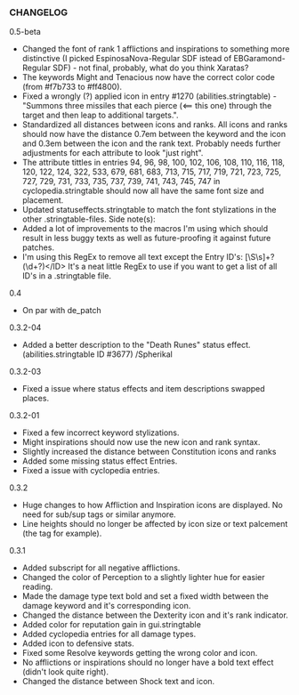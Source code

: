 ### CHANGELOG ###
0.5-beta
- Changed the font of rank 1 afflictions and inspirations to something more distinctive (I picked EspinosaNova-Regular SDF istead of EBGaramond-Regular SDF) - not final, probably, what do you think Xaratas?
- The keywords Might and Tenacious now have the correct color code (from #f7b733 to #ff4800).
- Fixed a wrongly (?) applied icon in entry #1270 (abilities.stringtable) - "Summons three missiles that each pierce (<== this one) through the target and then leap to additional targets.".
- Standardized all distances between icons and ranks. All icons and ranks should now have the distance 0.7em between the keyword and the icon and 0.3em between the icon and the rank text. Probably needs further adjustments for each attribute to look "just right".
- The attribute tittles in entries 94, 96, 98, 100, 102, 106, 108, 110, 116, 118, 120, 122, 124, 322, 533, 679, 681, 683, 713, 715, 717, 719, 721, 723, 725, 727, 729, 731, 733, 735, 737, 739, 741, 743, 745, 747 in cyclopedia.stringtable should now all have the same font size and placement.
- Updated statuseffects.stringtable to match the font stylizations in the other .stringtable-files.
Side note(s):
- Added a lot of improvements to the macros I'm using which should result in less buggy texts as well as future-proofing it against future patches.
- I'm using this RegEx to remove all text except the Entry ID's: [\S\s]+?<ID>(\d+?)<\/ID>
  It's a neat little RegEx to use if you want to get a list of all ID's in a .stringtable file.

0.4
- On par with de_patch

0.3.2-04
- Added a better description to the "Death Runes" status effect. (abilities.stringtable ID #3677) /Spherikal

0.3.2-03

- Fixed a issue where status effects and item descriptions swapped places.

0.3.2-01

- Fixed a few incorrect keyword stylizations.
- Might inspirations should now use the new icon and rank syntax.
- Slightly increased the distance between Constitution icons and ranks
- Added some missing status effect Entries.
- Fixed a issue with cyclopedia entries.

0.3.2

- Huge changes to how Affliction and Inspiration icons are displayed. No need for sub/sup tags or similar anymore.
- Line heights should no longer be affected by icon size or text palcement (the <voffset> tag for example).


0.3.1

- Added subscript for all negative afflictions.
- Changed the color of Perception to a slightly lighter hue for easier reading.
- Made the damage type text bold and set a fixed width between the damage keyword and it's corresponding icon.
- Changed the distance between the Dexterity icon and it's rank indicator.
- Added color for reputation gain in gui.stringtable
- Added cyclopedia entries for all damage types.
- Added icon to defensive stats.
- Fixed some Resolve keywords getting the wrong color and icon.
- No afflictions or inspirations should no longer have a bold text effect (didn't look quite right).
- Changed the distance between Shock text and icon.
